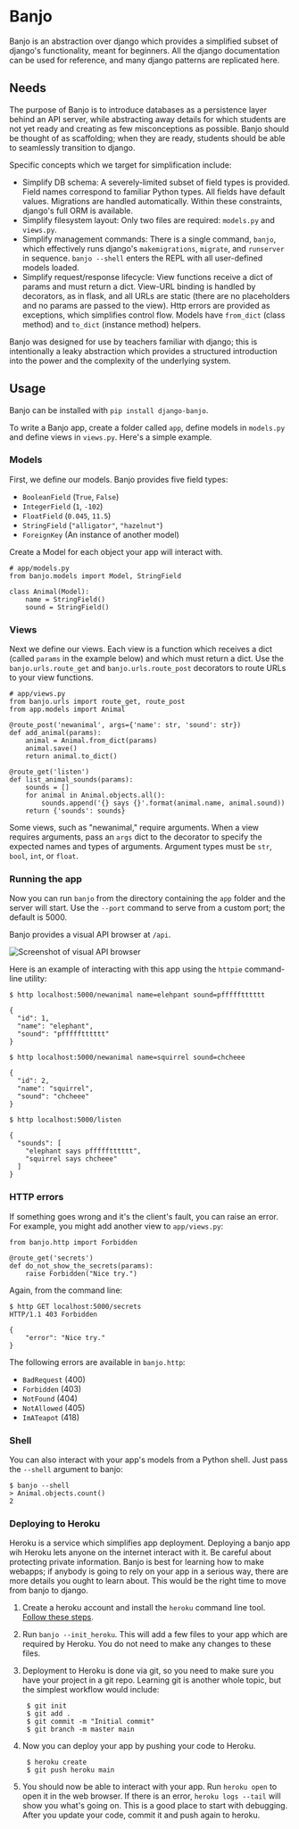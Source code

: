 # Banjo

Banjo is an abstraction over django which provides a simplified subset of django's
functionality, meant for beginners. All the django documentation can be used for
reference, and many django patterns are replicated here.

## Needs

The purpose of Banjo is to introduce databases as a persistence layer behind an
API server, while abstracting away details for which students are not yet ready 
and creating as few misconceptions as possible. 
Banjo should be thought of as scaffolding; when they are ready, students should
be able to seamlessly transition to django.

Specific concepts which we target for simplification include:

- Simplify DB schema: A severely-limited subset of field types is provided.
  Field names correspond to familiar Python types. All fields have default values. 
  Migrations are handled automatically. Within these constraints, django's full 
  ORM is available.
- Simplify filesystem layout: Only two files are required: `models.py` and
  `views.py`. 
- Simplify management commands: There is a single command, `banjo`, which
  effectively runs django's `makemigrations`, `migrate`, and `runserver` in sequence.
  `banjo --shell` enters the REPL with all user-defined models loaded.
- Simplify request/response lifecycle: View functions receive a dict of params and 
  must return a dict. View-URL binding is handled by decorators, as in flask, and all
  URLs are static (there are no placeholders and no params are passed to the
  view).  Http errors are provided as exceptions, which simplifies control flow. 
  Models have `from_dict` (class method) and `to_dict` (instance method) helpers.

Banjo was designed for use by teachers familiar with django; this is intentionally a 
leaky abstraction which provides a structured introduction into the power and 
the complexity of the underlying system. 

## Usage

Banjo can be installed with `pip install django-banjo`.

To write a Banjo app, create a folder called `app`, define models in `models.py` and 
define views in `views.py`. Here's a simple example. 

### Models

First, we define our models. Banjo provides five field types:

- `BooleanField` (`True`, `False`)
- `IntegerField` (`1`, `-102`)
- `FloatField` (`0.045`, `11.5`)
- `StringField` (`"alligator"`, `"hazelnut"`)
- `ForeignKey` (An instance of another model)

Create a Model for each object your app will interact with.

    # app/models.py
    from banjo.models import Model, StringField

    class Animal(Model):
        name = StringField()
        sound = StringField()

### Views

Next we define our views. Each view is a function which receives a dict (called
`params` in the example below) and which must return a dict. Use the 
`banjo.urls.route_get` and `banjo.urls.route_post` decorators to route URLs to
your view functions. 
    
    # app/views.py
    from banjo.urls import route_get, route_post
    from app.models import Animal
    
    @route_post('newanimal', args={'name': str, 'sound': str})
    def add_animal(params):
        animal = Animal.from_dict(params)
        animal.save()
        return animal.to_dict()

    @route_get('listen')
    def list_animal_sounds(params):
        sounds = []
        for animal in Animal.objects.all():
            sounds.append('{} says {}'.format(animal.name, animal.sound))     
        return {'sounds': sounds}

Some views, such as "newanimal," require arguments. When a view requires arguments, 
pass an `args` dict to the decorator to specify the expected names and types of arguments.
Argument types must be `str`, `bool`, `int`, or `float`.

### Running the app

Now you can run `banjo` from the directory containing the `app` folder and the server
will start. Use the `--port` command to serve from a custom port; the default is
5000.

Banjo provides a visual API browser at `/api`. 

![Screenshot of visual API browser](banjo_api.png)

Here is an example of interacting with this app using the `httpie` command-line
utility:

    $ http localhost:5000/newanimal name=elehpant sound=pffffftttttt

    { 
      "id": 1,
      "name": "elephant",
      "sound": "pffffftttttt"
    }

    $ http localhost:5000/newanimal name=squirrel sound=chcheee

    { 
      "id": 2,
      "name": "squirrel",
      "sound": "chcheee"
    }

    $ http localhost:5000/listen

    {
      "sounds": [
        "elephant says pffffftttttt",
        "squirrel says chcheee"
      ]
    }


### HTTP errors

If something goes wrong and it's the client's fault, you can raise an error.
For example, you might add another view to `app/views.py`:

    from banjo.http import Forbidden

    @route_get('secrets')
    def do_not_show_the_secrets(params):
        raise Forbidden("Nice try.")

Again, from the command line:

    $ http GET localhost:5000/secrets
    HTTP/1.1 403 Forbidden
    
    {
        "error": "Nice try."
    }


The following errors are available in `banjo.http`:

- `BadRequest` (400)
- `Forbidden` (403)
- `NotFound` (404)
- `NotAllowed` (405)
- `ImATeapot` (418)

### Shell

You can also interact with your app's models from a Python shell. Just pass the
`--shell` argument to banjo:

    $ banjo --shell
    > Animal.objects.count()
    2

### Deploying to Heroku

Heroku is a service which simplifies app deployment. Deploying a banjo app
wih Heroku lets anyone on the internet interact with it. Be careful about protecting
private information. Banjo is best for learning how to make webapps; 
if anybody is going to rely on your app in a serious way, there are more details you 
ought to learn about. This would be the right time to move from banjo to django.

1. Create a heroku account and install the `heroku` command line tool. 
   [Follow these steps](https://devcenter.heroku.com/articles/getting-started-with-python?singlepage=true). 
2. Run `banjo --init_heroku`. This will add a few files to your app which are required by Heroku. 
   You do not need to make any changes to these files. 
3. Deployment to Heroku is done via git, so you need to make sure you have your
   project in a git repo. Learning git is another whole topic, but the simplest 
   workflow would include:

        $ git init
        $ git add .
        $ git commit -m "Initial commit"
        $ git branch -m master main

4. Now you can deploy your app by pushing your code to Heroku. 

        $ heroku create
        $ git push heroku main

5. You should now be able to interact with your app. Run `heroku open` to open it in the 
   web browser. If there is an error, `heroku logs --tail` will show you what's going on. This
   is a good place to start with debugging. After you update your code, commit it and push again to 
   heroku.
